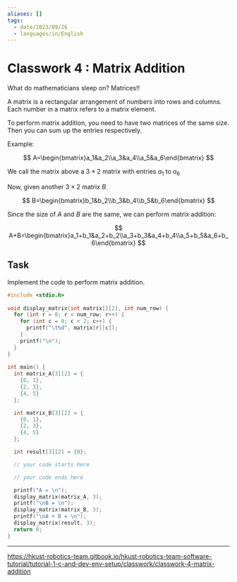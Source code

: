 ```yaml
---
aliases: []
tags:
  - date/2023/09/26
  - languages/in/English
---
```


# Classwork 4 : Matrix Addition

What do mathematicians sleep on? Matrices!!

A matrix is a rectangular arrangement of numbers into rows and columns. Each number in a matrix refers to a matrix element.

To perform matrix addition, you need to have two matrices of the same size. Then you can sum up the entries respectively.

Example:

$$
A=\begin{bmatrix}a_1&a_2\\a_3&a_4\\a_5&a_6\end{bmatrix}
$$

We call the matrix above a $3\times2$ matrix with entries $a_1$ to $a_6$

Now, given another $3\times2$ matrix $B$

$$
B=\begin{bmatrix}b_1&b_2\\b_3&b_4\\b_5&b_6\end{bmatrix}
$$

Since the size of $A$ and $B$ are the same, we can perform matrix addition:

$$
A+B=\begin{bmatrix}a_1+b_1&a_2+b_2\\a_3+b_3&a_4+b_4\\a_5+b_5&a_6+b_6\end{bmatrix}
$$

## Task

Implement the code to perform matrix addition.

```C
#include <stdio.h>
​
void display_matrix(int matrix[][2], int num_row) {
  for (int r = 0; r < num_row; r++) {
    for (int c = 0; c < 2; c++) {
      printf("\t%d", matrix[r][c]);
    }
    printf("\n");
  }
}
​
int main() {
  int matrix_A[3][2] = {
    {0, 1},
    {2, 3},
    {4, 5}
  };

  int matrix_B[3][2] = {
    {0, 1},
    {2, 3},
    {4, 5}
  };

  int result[3][2] = {0};

  // your code starts here

  // your code ends here

  printf("A = \n");
  display_matrix(matrix_A, 3);
  printf("\nB = \n");
  display_matrix(matrix_B, 3);
  printf("\nA + B = \n");
  display_matrix(result, 3);
  return 0;
}
```

---

https://hkust-robotics-team.gitbook.io/hkust-robotics-team-software-tutorial/tutorial-1-c-and-dev-env-setup/classwork/classwork-4-matrix-addition
